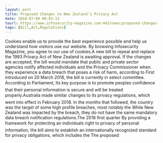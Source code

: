 ```yaml
---
layout: post
title: Proposed Changes to New Zealand's Privacy Act
date: 2018-07-09 00:02:13
tourl: https://www.infosecurity-magazine.com:443/news/proposed-changes-to-new-zealand/
tags: [Bill,Act,Regulations]
---
```

Cookies enable us to provide the best experience possible and help us understand how visitors use our website. By browsing Infosecurity Magazine, you agree to our use of cookies.A new bill to repeal and replace the 1993 Privacy Act of New Zealand is awaiting approval. If the changes are accepted, the bill would mandate that public and private sector agencies notify affected individuals and the Privacy Commissioner when they experience a data breach that poses a risk of harm, according to First introduced on 20 March 2018, the bill is currently in select committee. According to Parliament, Its key purpose is to promote peoples confidence that their personal information is secure and will be treated properly.Australia made similar changes to its privacy regulations, which went into effect in February 2018. In the months that followed, the country was the target of some high profile breaches, most notably the While New Zealand was impacted by the breach, they do not have the same mandatory data breach notification regulations.The 2018 first quarter By providing a framework for protecting an individuals right to privacy of personal information, the bill aims to establish an internationally recognized standard for privacy obligations, which includes the The proposed 
